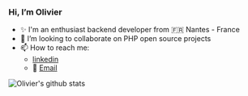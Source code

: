 ### Hi, I’m Olivier

- ✨ I'm an enthusiast backend developer from :fr: Nantes - France
- 👯 I’m looking to collaborate on PHP open source projects
- 📫 How to reach me: 
  - [linkedin](https://www.linkedin.com/in/olivierjullien/)
  - :email: [Email](mailto:ojullien@netcourrier.com)


![Olivier's github stats](https://github-readme-stats.vercel.app/api?username=ojullien&show_icons=true)

